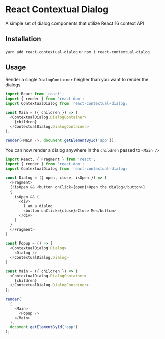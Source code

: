 # React Contextual Dialog

A simple set of dialog components that utilize React 16 context API

## Installation

`yarn add react-contextual-dialog` or `npm i react-contextual-dialog`

## Usage

Render a single `DialogContainer` heigher than you want to render the dialogs.

```javascript
import React from 'react';
import { render } from 'react-dom';
import ContextualDialog from 'react-contextual-dialog;

const Main = ({ children }) => (
  <ContextualDialog.DialogContainer>
    {children}
  </ContextualDialog.DialogContainer>
);

render(<Main />, document.getElementById('app'));
```

You can now render a dialog anywhere in the `children` passed to `<Main />`

```javascript
import React, { Fragment } from 'react';
import { render } from 'react-dom';
import ContextualDialog from 'react-contextual-dialog;

const Dialog = ({ open, close, isOpen }) => (
  <Fragment>
  {!isOpen && <button onClick={open}>Open the dialog</button>}
  {
    isOpen && (
      <div>
        I am a dialog
        <button onClick={close}>Close Me</button>
      </div>
    )
  }
  </Fragment>
)

const Popup = () => (
  <ContextualDialog.Dialog>
    <Dialog />
  </ContextualDialog.Dialog>
)

const Main = ({ children }) => (
  <ContextualDialog.DialogContainer>
    {children}
  </ContextualDialog.DialogContainer>
);

render(
  (
    <Main>
      <Popup />
    </Main>
  ),
  document.getElementById('app')
);
```
